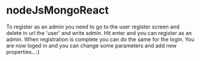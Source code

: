 # nodeJsMongoReact
To register as an admin you need to go to the user register screen and delete in url the 'user' and write admin.
Hit enter and you can register as an admin.
When registration is complete you can do the same for the login.
You are now loged in and you can change some parameters and add new properties...:)
